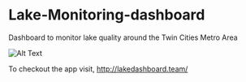 # Lake-Monitoring-dashboard
Dashboard to monitor lake quality around the Twin Cities Metro Area 

![Alt Text](https://github.com/KapilKhanal/Lake-Monitoring-dashboard/blob/master/media/lakeGif.gifcask)

To checkout the app visit, http://lakedashboard.team/


